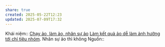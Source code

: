 ```yaml
---
share: true
created: 2025-05-22T12:23
updated: 2025-07-09T17:32
---
```

Khái niệm:: [Chạy ảo, làm ảo, nhân sự ảo](../../../%CE%9E%20Kh%C3%A1i%20ni%E1%BB%87m/Ch%E1%BA%A1y%20%E1%BA%A3o,%20l%C3%A0m%20%E1%BA%A3o,%20nh%C3%A2n%20s%E1%BB%B1%20%E1%BA%A3o.md)
[Làm kết quả ảo dễ làm ảnh hưởng tới chỉ tiêu nhóm](./L%C3%A0m%20k%E1%BA%BFt%20qu%E1%BA%A3%20%E1%BA%A3o%20d%E1%BB%85%20l%C3%A0m%20%E1%BA%A3nh%20h%C6%B0%E1%BB%9Fng%20t%E1%BB%9Bi%20ch%E1%BB%89%20ti%C3%AAu%20nh%C3%B3m.md). Nhân sự ảo thì không
Nguồn::
